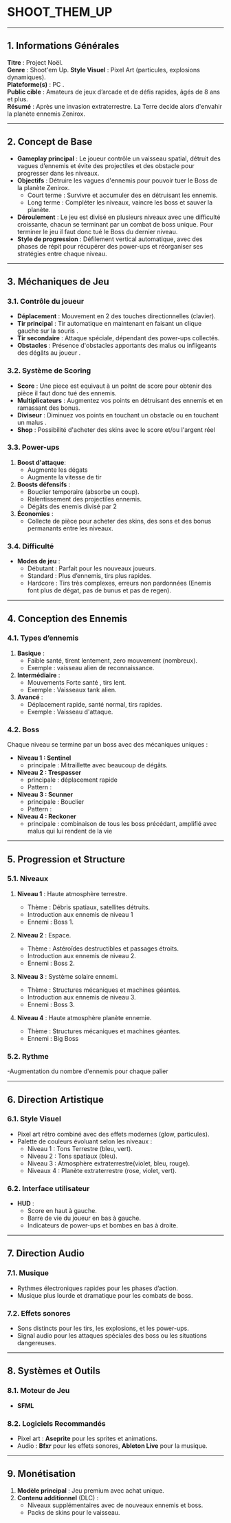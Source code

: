 # **SHOOT_THEM_UP**

---

## **1. Informations Générales**

**Titre** : Project Noël.  
**Genre** : Shoot'em Up.
**Style Visuel** : Pixel Art (particules, explosions dynamiques).  
**Plateforme(s)** : PC .  
**Public cible** : Amateurs de jeux d’arcade et de défis rapides, âgés de 8 ans et plus.  
**Résumé** :  Après une invasion extraterrestre. La Terre decide alors d'envahir la planète ennemis Zenirox.

---

## **2. Concept de Base**

- **Gameplay principal** : Le joueur contrôle un vaisseau spatial, détruit des vagues d’ennemis et évite des projectiles et des obstacle pour progresser dans les niveaux.  
- **Objectifs** : Détruire les vagues d'ennemis pour pouvoir tuer le Boss de la planète Zenirox.
  - Court terme : Survivre et accumuler des  en détruisant les ennemis.
  - Long terme : Compléter les niveaux, vaincre les boss et sauver la planète.  
- **Déroulement** : Le jeu est divisé en plusieurs niveaux avec une difficulté croissante, chacun se terminant par un combat de boss unique. Pour terminer le jeu il faut donc tué le Boss du dernier niveau. 
- **Style de progression** : Défilement vertical automatique, avec des phases de répit pour récupérer des power-ups et réorganiser ses stratégies entre chaque niveau.

---

## **3. Méchaniques de Jeu**

### **3.1. Contrôle du joueur**
- **Déplacement** : Mouvement en 2 des touches directionnelles (clavier).  
- **Tir principal** : Tir automatique en maintenant en faisant un clique gauche sur la souris .  
- **Tir secondaire** : Attaque spéciale, dépendant des power-ups collectés.  
- **Obstacles** : Présence d'obstacles apportants des malus ou infligeants des dégâts au joueur .

### **3.2. Système de Scoring**
- **Score** : Une piece est equivaut à un poitnt de score pour obtenir des pièce il faut donc tué des ennemis.
- **Multiplicateurs** : Augmentez vos points en détruisant des ennemis et en ramassant des bonus.
- **Diviseur** : Diminuez vos points en touchant un obstacle ou en touchant un malus .
- **Shop** : Possibilité d'acheter des skins avec le score et/ou l'argent réel
  
### **3.3. Power-ups**
1. **Boost d'attaque**:  
   - Augmente les dégats
   - Augmente la vitesse de tir    
2. **Boosts défensifs** :  
   - Bouclier temporaire (absorbe un coup).  
   - Ralentissement des projectiles ennemis.
   - Dégâts des enemis divisé par 2  
3. **Économies** :  
   - Collecte de pièce pour acheter des skins, des sons et des bonus permanants entre les niveaux.  

### **3.4. Difficulté**
- **Modes de jeu** :  
   - Débutant : Parfait pour les nouveaux joueurs.  
   - Standard : Plus d’ennemis, tirs plus rapides.  
   - Hardcore : Tirs très complexes, erreurs non pardonnées (Enemis font plus de dégat, pas de bunus et pas de regen).

---

## **4. Conception des Ennemis**

### **4.1. Types d’ennemis**
1. **Basique** :  
   - Faible santé, tirent lentement, zero mouvement (nombreux).  
   - Exemple : vaisseau alien de reconnaissance.  
2. **Intermédiaire** :  
   - Mouvements Forte santé , tirs lent.  
   - Exemple : Vaisseaux tank alien.  
3. **Avancé** :  
   - Déplacement rapide, santé normal, tirs rapides.  
   - Exemple : Vaisseau d'attaque.  

### **4.2. Boss**
Chaque niveau se termine par un boss avec des mécaniques uniques :
- **Niveau 1 : Sentinel**  
   -  principale : Mitraillette avec beaucoup de dégâts.
- **Niveau 2 : Trespasser**  
   -  principale : déplacement rapide
   - Pattern :
- **Niveau 3 : Scunner**
   -  principale : Bouclier
   - Pattern :
- **Niveau 4 : Reckoner**
   -  principale : combinaison de tous les boss précédant, amplifié avec malus qui lui rendent de la vie
---

## **5. Progression et Structure**

### **5.1. Niveaux**
1. **Niveau 1** : Haute atmosphère terrestre.  
   - Thème : Débris spatiaux, satellites détruits.  
   - Introduction aux ennemis de niveau 1
   - Ennemi : Boss 1.
     
2. **Niveau 2** : Espace.  
   - Thème : Astéroïdes destructibles et passages étroits.  
   - Introduction aux ennemis de niveau 2.
   - Ennemi : Boss 2.
     
3. **Niveau 3** : Système solaire ennemi.  
   - Thème : Structures mécaniques et machines géantes.  
   - Introduction aux ennemis de niveau 3.
   - Ennemi : Boss 3.

4. **Niveau 4** : Haute atmosphère planète ennemie.  
   - Thème : Structures mécaniques et machines géantes.  
   - Ennemi : Big Boss  

### **5.2. Rythme**
-Augmentation du nombre d'ennemis pour chaque palier  

---

## **6. Direction Artistique**

### **6.1. Style Visuel**
- Pixel art rétro combiné avec des effets modernes (glow, particules).  
- Palette de couleurs évoluant selon les niveaux :  
  - Niveau 1 : Tons Terrestre (bleu, vert).  
  - Niveau 2 : Tons spatiaux (bleu).  
  - Niveau 3 : Atmosphère extraterrestre(violet, bleu, rouge).
  - Niveaux 4 : Planète extraterrestre (rose, violet, vert).  

### **6.2. Interface utilisateur**

- **HUD** :  
   - Score en haut à gauche.  
   - Barre de vie du joueur en bas à gauche.  
   - Indicateurs de power-ups et bombes en bas à droite.  

---

## **7. Direction Audio**

### **7.1. Musique**
- Rythmes électroniques rapides pour les phases d’action.  
- Musique plus lourde et dramatique pour les combats de boss.  

### **7.2. Effets sonores**
- Sons distincts pour les tirs, les explosions, et les power-ups.  
- Signal audio pour les attaques spéciales des boss ou les situations dangereuses.  

---

## **8. Systèmes et Outils**

### **8.1. Moteur de Jeu**
- **SFML** 

### **8.2. Logiciels Recommandés**
- Pixel art : **Aseprite** pour les sprites et animations.  
- Audio : **Bfxr** pour les effets sonores, **Ableton Live** pour la musique.  

---

## **9. Monétisation**
1. **Modèle principal** : Jeu premium avec achat unique.  
2. **Contenu additionnel** (DLC) :  
   - Niveaux supplémentaires avec de nouveaux ennemis et boss.  
   - Packs de skins pour le vaisseau.  
